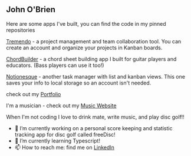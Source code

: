 ## John O'Brien
Here are some apps I've built, you can find the code in my pinned repositories

[Tremendo](https://tremendo.pro) - a project management and team collaboration tool. You can create an account and organize your projects in Kanban boards.

[ChordBuilder](https://chordbuilder.netlify.app/) - a chord sheet building app I built for guitar players and educators. (Bass players can use it too!)

[Notionesque](https://notionesque.netlify.app/) - another task manager with list and kanban views. This one saves your info to local storage so an account isn't needed.


check out my [Portfolio](https://johnobriendev.com/)

I'm a musician - check out my [Music Website](https://johnobrienguitar.com/)

When I'm not coding I love to drink mate, write music, and play disc golf!!

- 🔭 I’m currently working on a personal score keeping and statistic tracking app for disc golf called freeDisc!
- 🌱 I’m currently learning Typescript!
- 📫 How to reach me: find me on [LinkedIn](https://www.linkedin.com/in/johnobriendev/)



<!--
**johnobriendev/johnobriendev** is a ✨ _special_ ✨ repository because its `README.md` (this file) appears on your GitHub profile.

Here are some ideas to get you started:

- 🔭 I’m currently working on ...
- 🌱 I’m currently learning ...
- 👯 I’m looking to collaborate on ...
- 🤔 I’m looking for help with ...
- 💬 Ask me about ...
- 📫 How to reach me: ...
- 😄 Pronouns: ...
- ⚡ Fun fact: ...
-->
